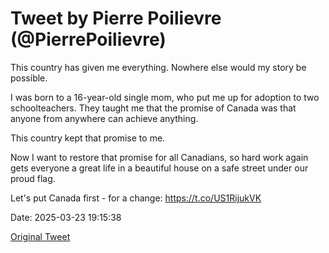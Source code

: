 # Tweet by Pierre Poilievre (@PierrePoilievre)

This country has given me everything. Nowhere else would my story be possible.

I was born to a 16-year-old single mom, who put me up for adoption to two schoolteachers. They taught me that the promise of Canada was that anyone from anywhere can achieve anything. 

This country kept that promise to me. 

Now I want to restore that promise for all Canadians, so hard work again gets everyone a great life in a beautiful house on a safe street under our proud flag.

Let's put Canada first - for a change: https://t.co/US1RijukVK

Date: 2025-03-23 19:15:38

[Original Tweet](https://x.com/PierrePoilievre/status/1903888388341534916)
